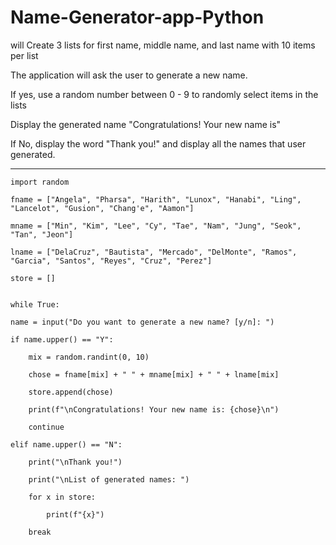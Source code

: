 # Name-Generator-app-Python

will Create 3 lists for first name, middle name, and last name with 10 items per list

The application will ask the user to generate a new name.
 
If yes, use a random number between 0 - 9 to randomly select items in the lists

Display the generated name "Congratulations! Your new name is"

If No, display the word "Thank you!" and display all the names that user generated.

----------------------------------------------------------------------------------------------


    import random

    fname = ["Angela", "Pharsa", "Harith", "Lunox", "Hanabi", "Ling", "Lancelot", "Gusion", "Chang'e", "Aamon"]

    mname = ["Min", "Kim", "Lee", "Cy", "Tae", "Nam", "Jung", "Seok", "Tan", "Jeon"]

    lname = ["DelaCruz", "Bautista", "Mercado", "DelMonte", "Ramos", "Garcia", "Santos", "Reyes", "Cruz", "Perez"]

    store = []


    while True:

    name = input("Do you want to generate a new name? [y/n]: ")
    
    if name.upper() == "Y":
    
        mix = random.randint(0, 10)
        
        chose = fname[mix] + " " + mname[mix] + " " + lname[mix]
        
        store.append(chose)
        
        print(f"\nCongratulations! Your new name is: {chose}\n")
        
        continue
        
    elif name.upper() == "N":
    
        print("\nThank you!")
        
        print("\nList of generated names: ")
        
        for x in store:
        
            print(f"{x}")
            
        break
